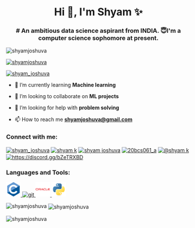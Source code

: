 <h1 align="center">Hi 👋, I'm Shyam ✨</h1>
<h3 align="center"># An ambitious data science aspirant from INDIA. 😇I'm a computer science sophomore at present.</h3>

<p align="left"> <img src="https://komarev.com/ghpvc/?username=shyamjoshuva&label=Profile%20views&color=0e75b6&style=flat" alt="shyamjoshuva" /> </p>

<p align="left"> <a href="https://github.com/ryo-ma/github-profile-trophy"><img src="https://github-profile-trophy.vercel.app/?username=shyamjoshuva" alt="shyamjoshuva" /></a> </p>

<p align="left"> <a href="https://twitter.com/shyam_joshuva" target="blank"><img src="https://img.shields.io/twitter/follow/shyam_joshuva?logo=twitter&style=for-the-badge" alt="shyam_joshuva" /></a> </p>

- 🌱 I’m currently learning **Machine learning**

- 👯 I’m looking to collaborate on **ML projects**

- 🤝 I’m looking for help with **problem solving**

- 📫 How to reach me **shyamjoshuva@gmail.com**

<h3 align="left">Connect with me:</h3>
<p align="left">
<a href="https://twitter.com/shyam_joshuva" target="blank"><img align="center" src="https://raw.githubusercontent.com/rahuldkjain/github-profile-readme-generator/master/src/images/icons/Social/twitter.svg" alt="shyam_joshuva" height="30" width="40" /></a>
<a href="https://linkedin.com/in/shyam k" target="blank"><img align="center" src="https://raw.githubusercontent.com/rahuldkjain/github-profile-readme-generator/master/src/images/icons/Social/linked-in-alt.svg" alt="shyam k" height="30" width="40" /></a>
<a href="https://kaggle.com/shyam joshuva" target="blank"><img align="center" src="https://raw.githubusercontent.com/rahuldkjain/github-profile-readme-generator/master/src/images/icons/Social/kaggle.svg" alt="shyam joshuva" height="30" width="40" /></a>
<a href="https://www.hackerrank.com/20bcs061_a" target="blank"><img align="center" src="https://raw.githubusercontent.com/rahuldkjain/github-profile-readme-generator/master/src/images/icons/Social/hackerrank.svg" alt="20bcs061_a" height="30" width="40" /></a>
<a href="https://www.hackerearth.com/@shyam k" target="blank"><img align="center" src="https://raw.githubusercontent.com/rahuldkjain/github-profile-readme-generator/master/src/images/icons/Social/hackerearth.svg" alt="@shyam k" height="30" width="40" /></a>
<a href="https://discord.gg/https://discord.gg/bZeTRXBD" target="blank"><img align="center" src="https://raw.githubusercontent.com/rahuldkjain/github-profile-readme-generator/master/src/images/icons/Social/discord.svg" alt="https://discord.gg/bZeTRXBD" height="30" width="40" /></a>
</p>

<h3 align="left">Languages and Tools:</h3>
<p align="left"> <a href="https://www.cprogramming.com/" target="_blank"> <img src="https://raw.githubusercontent.com/devicons/devicon/master/icons/c/c-original.svg" alt="c" width="40" height="40"/> </a> <a href="https://git-scm.com/" target="_blank"> <img src="https://www.vectorlogo.zone/logos/git-scm/git-scm-icon.svg" alt="git" width="40" height="40"/> </a> <a href="https://www.oracle.com/" target="_blank"> <img src="https://raw.githubusercontent.com/devicons/devicon/master/icons/oracle/oracle-original.svg" alt="oracle" width="40" height="40"/> </a> <a href="https://www.python.org" target="_blank"> <img src="https://raw.githubusercontent.com/devicons/devicon/master/icons/python/python-original.svg" alt="python" width="40" height="40"/> </a> </p>

<p><img align="left" src="https://github-readme-stats.vercel.app/api/top-langs?username=shyamjoshuva&show_icons=true&locale=en&layout=compact" alt="shyamjoshuva" /></p>

<p>&nbsp;<img align="center" src="https://github-readme-stats.vercel.app/api?username=shyamjoshuva&show_icons=true&locale=en" alt="shyamjoshuva" /></p>

<p><img align="center" src="https://github-readme-streak-stats.herokuapp.com/?user=shyamjoshuva&" alt="shyamjoshuva" /></p>
